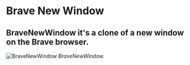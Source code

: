 # Brave New Window

## BraveNewWindow it's a clone of a new window on the Brave browser.

![BraveNewWindow](https://github.com/fdippiton/BraveNewWindow/blob/master/BraveNewWindow_screenshot.png?raw=true)
*BraveNewWindow.*

